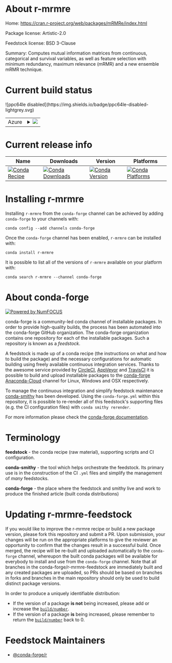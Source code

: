 About r-mrmre
=============

Home: https://cran.r-project.org/web/packages/mRMRe/index.html

Package license: Artistic-2.0

Feedstock license: BSD 3-Clause

Summary: Computes mutual information matrices from continuous, categorical and survival variables, as well as feature selection with minimum redundancy, maximum relevance (mRMR) and a new ensemble mRMR technique.



Current build status
====================


<table>
    
  <tr>
    <td>Azure</td>
    <td>
      <details>
        <summary>
          <a href="https://dev.azure.com/conda-forge/feedstock-builds/_build/latest?definitionId=4257&branchName=master">
            <img src="https://dev.azure.com/conda-forge/feedstock-builds/_apis/build/status/r-mrmre-feedstock?branchName=master">
          </a>
        </summary>
        <table>
          <thead><tr><th>Variant</th><th>Status</th></tr></thead>
          <tbody><tr>
              <td>linux_r_base3.5.1</td>
              <td>
                <a href="https://dev.azure.com/conda-forge/feedstock-builds/_build/latest?definitionId=4257&branchName=master">
                  <img src="https://dev.azure.com/conda-forge/feedstock-builds/_apis/build/status/r-mrmre-feedstock?branchName=master&jobName=linux&configuration=linux_r_base3.5.1" alt="variant">
                </a>
              </td>
            </tr><tr>
              <td>linux_r_base3.6</td>
              <td>
                <a href="https://dev.azure.com/conda-forge/feedstock-builds/_build/latest?definitionId=4257&branchName=master">
                  <img src="https://dev.azure.com/conda-forge/feedstock-builds/_apis/build/status/r-mrmre-feedstock?branchName=master&jobName=linux&configuration=linux_r_base3.6" alt="variant">
                </a>
              </td>
            </tr><tr>
              <td>osx_r_base3.5.1</td>
              <td>
                <a href="https://dev.azure.com/conda-forge/feedstock-builds/_build/latest?definitionId=4257&branchName=master">
                  <img src="https://dev.azure.com/conda-forge/feedstock-builds/_apis/build/status/r-mrmre-feedstock?branchName=master&jobName=osx&configuration=osx_r_base3.5.1" alt="variant">
                </a>
              </td>
            </tr><tr>
              <td>osx_r_base3.6</td>
              <td>
                <a href="https://dev.azure.com/conda-forge/feedstock-builds/_build/latest?definitionId=4257&branchName=master">
                  <img src="https://dev.azure.com/conda-forge/feedstock-builds/_apis/build/status/r-mrmre-feedstock?branchName=master&jobName=osx&configuration=osx_r_base3.6" alt="variant">
                </a>
              </td>
            </tr><tr>
              <td>win_c_compilervs2008r_base3.5.1</td>
              <td>
                <a href="https://dev.azure.com/conda-forge/feedstock-builds/_build/latest?definitionId=4257&branchName=master">
                  <img src="https://dev.azure.com/conda-forge/feedstock-builds/_apis/build/status/r-mrmre-feedstock?branchName=master&jobName=win&configuration=win_c_compilervs2008r_base3.5.1" alt="variant">
                </a>
              </td>
            </tr><tr>
              <td>win_c_compilervs2008r_base3.6</td>
              <td>
                <a href="https://dev.azure.com/conda-forge/feedstock-builds/_build/latest?definitionId=4257&branchName=master">
                  <img src="https://dev.azure.com/conda-forge/feedstock-builds/_apis/build/status/r-mrmre-feedstock?branchName=master&jobName=win&configuration=win_c_compilervs2008r_base3.6" alt="variant">
                </a>
              </td>
            </tr><tr>
              <td>win_c_compilervs2015r_base3.5.1</td>
              <td>
                <a href="https://dev.azure.com/conda-forge/feedstock-builds/_build/latest?definitionId=4257&branchName=master">
                  <img src="https://dev.azure.com/conda-forge/feedstock-builds/_apis/build/status/r-mrmre-feedstock?branchName=master&jobName=win&configuration=win_c_compilervs2015r_base3.5.1" alt="variant">
                </a>
              </td>
            </tr><tr>
              <td>win_c_compilervs2015r_base3.6</td>
              <td>
                <a href="https://dev.azure.com/conda-forge/feedstock-builds/_build/latest?definitionId=4257&branchName=master">
                  <img src="https://dev.azure.com/conda-forge/feedstock-builds/_apis/build/status/r-mrmre-feedstock?branchName=master&jobName=win&configuration=win_c_compilervs2015r_base3.6" alt="variant">
                </a>
              </td>
            </tr>
          </tbody>
        </table>
      </details>
    </td>
  </tr>
![ppc64le disabled](https://img.shields.io/badge/ppc64le-disabled-lightgrey.svg)
</table>

Current release info
====================

| Name | Downloads | Version | Platforms |
| --- | --- | --- | --- |
| [![Conda Recipe](https://img.shields.io/badge/recipe-r--mrmre-green.svg)](https://anaconda.org/conda-forge/r-mrmre) | [![Conda Downloads](https://img.shields.io/conda/dn/conda-forge/r-mrmre.svg)](https://anaconda.org/conda-forge/r-mrmre) | [![Conda Version](https://img.shields.io/conda/vn/conda-forge/r-mrmre.svg)](https://anaconda.org/conda-forge/r-mrmre) | [![Conda Platforms](https://img.shields.io/conda/pn/conda-forge/r-mrmre.svg)](https://anaconda.org/conda-forge/r-mrmre) |

Installing r-mrmre
==================

Installing `r-mrmre` from the `conda-forge` channel can be achieved by adding `conda-forge` to your channels with:

```
conda config --add channels conda-forge
```

Once the `conda-forge` channel has been enabled, `r-mrmre` can be installed with:

```
conda install r-mrmre
```

It is possible to list all of the versions of `r-mrmre` available on your platform with:

```
conda search r-mrmre --channel conda-forge
```


About conda-forge
=================

[![Powered by NumFOCUS](https://img.shields.io/badge/powered%20by-NumFOCUS-orange.svg?style=flat&colorA=E1523D&colorB=007D8A)](http://numfocus.org)

conda-forge is a community-led conda channel of installable packages.
In order to provide high-quality builds, the process has been automated into the
conda-forge GitHub organization. The conda-forge organization contains one repository
for each of the installable packages. Such a repository is known as a *feedstock*.

A feedstock is made up of a conda recipe (the instructions on what and how to build
the package) and the necessary configurations for automatic building using freely
available continuous integration services. Thanks to the awesome service provided by
[CircleCI](https://circleci.com/), [AppVeyor](https://www.appveyor.com/)
and [TravisCI](https://travis-ci.org/) it is possible to build and upload installable
packages to the [conda-forge](https://anaconda.org/conda-forge)
[Anaconda-Cloud](https://anaconda.org/) channel for Linux, Windows and OSX respectively.

To manage the continuous integration and simplify feedstock maintenance
[conda-smithy](https://github.com/conda-forge/conda-smithy) has been developed.
Using the ``conda-forge.yml`` within this repository, it is possible to re-render all of
this feedstock's supporting files (e.g. the CI configuration files) with ``conda smithy rerender``.

For more information please check the [conda-forge documentation](https://conda-forge.org/docs/).

Terminology
===========

**feedstock** - the conda recipe (raw material), supporting scripts and CI configuration.

**conda-smithy** - the tool which helps orchestrate the feedstock.
                   Its primary use is in the construction of the CI ``.yml`` files
                   and simplify the management of *many* feedstocks.

**conda-forge** - the place where the feedstock and smithy live and work to
                  produce the finished article (built conda distributions)


Updating r-mrmre-feedstock
==========================

If you would like to improve the r-mrmre recipe or build a new
package version, please fork this repository and submit a PR. Upon submission,
your changes will be run on the appropriate platforms to give the reviewer an
opportunity to confirm that the changes result in a successful build. Once
merged, the recipe will be re-built and uploaded automatically to the
`conda-forge` channel, whereupon the built conda packages will be available for
everybody to install and use from the `conda-forge` channel.
Note that all branches in the conda-forge/r-mrmre-feedstock are
immediately built and any created packages are uploaded, so PRs should be based
on branches in forks and branches in the main repository should only be used to
build distinct package versions.

In order to produce a uniquely identifiable distribution:
 * If the version of a package **is not** being increased, please add or increase
   the [``build/number``](https://conda.io/docs/user-guide/tasks/build-packages/define-metadata.html#build-number-and-string).
 * If the version of a package **is** being increased, please remember to return
   the [``build/number``](https://conda.io/docs/user-guide/tasks/build-packages/define-metadata.html#build-number-and-string)
   back to 0.

Feedstock Maintainers
=====================

* [@conda-forge/r](https://github.com/conda-forge/r/)

